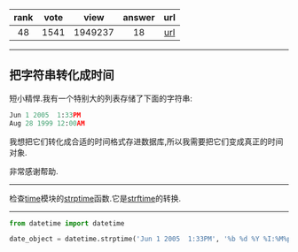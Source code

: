 
| rank | vote | view | answer | url |
|:-:|:-:|:-:|:-:|:-:|
|48|1541|1949237|18| [url](http://stackoverflow.com/questions/466345/converting-string-into-datetime) |
***

## 把字符串转化成时间

短小精悍.我有一个特别大的列表存储了下面的字符串:

```python
Jun 1 2005  1:33PM
Aug 28 1999 12:00AM
```

我想把它们转化成合适的时间格式存进数据库,所以我需要把它们变成真正的时间对象.

非常感谢帮助.

***

检查[time](http://docs.python.org/2/library/time.html)模块的[strptime](http://docs.python.org/2/library/time.html#time.strptime)函数.它是[strftime](http://docs.python.org/2/library/time.html#time.strftime)的转换.

***

```python
from datetime import datetime

date_object = datetime.strptime('Jun 1 2005  1:33PM', '%b %d %Y %I:%M%p')
```